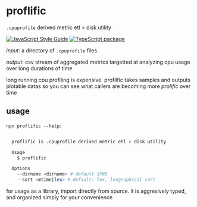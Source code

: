 # proflific

`.cpuprofile` derived metric etl > disk utility

[![JavaScript Style Guide](https://img.shields.io/badge/code_style-standard-brightgreen.svg)](https://standardjs.com)
[![TypeScript package](https://img.shields.io/badge/language-typescript-blue)](https://www.typescriptlang.org)
<!-- [![Coverage Status](https://coveralls.io/repos/github/cdaringe/pouchy/badge.svg?branch=master)](https://coveralls.io/github/cdaringe/pouchy?branch=master)  -->
<!-- [![semantic-release](https://img.shields.io/badge/%20%20%F0%9F%93%A6%F0%9F%9A%80-semantic--release-e10079.svg)](https://github.com/semantic-release/semantic-release)  -->
<!-- [![CircleCI](https://circleci.com/gh/cdaringe/pouchy.svg?style=svg)](https://circleci.com/gh/cdaringe/pouchy)  -->

*input*: a directory of `.cpuprofile` files

*output*: csv stream of aggregated metrics targetted at analyzing cpu usage over long durations of time


long running cpu profiling is expensive.  proflific takes samples and outputs plotable datas so you can see what callers are becoming more _prolific_ over time

## usage

`npx proflific --help`:

```sh

  proflific is .cpuprofile derived metric etl > disk utility

  Usage
    $ proflific

  Options
    --dirname <dirname> # default $PWD
    --sort <mtime|lex> # default: lex, lexgraphical sort
```

for usage as a library, import directly from source. it is aggresively typed, and organized simply for your convenience
